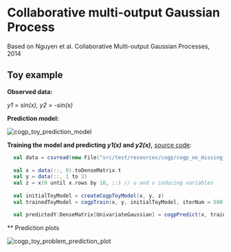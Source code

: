 # Collaborative multi-output Gaussian Process

Based on Nguyen et al. Collaborative Multi-output Gaussian Processes, 2014

## Toy example

**Observed data:**

*y1 = sin(x), y2 = -sin(x)*

**Prediction model:**

![cogp_toy_prediction_model](https://raw.github.com/danielkorzekwa/bayes-scala-gp/master/doc/cogp/cogp_toy_prediction_model.png)

**Training the model and predicting *y1(x)* and *y2(x)*,**
[source code](https://github.com/danielkorzekwa/bayes-scala-gp/blob/master/src/test/scala/dk/gp/cogp/cogpPredictToyProblemDemo.scala):

```scala
  val data = csvread(new File("src/test/resources/cogp/cogp_no_missing_points.csv"))
  
  val x = data(::, 0).toDenseMatrix.t
  val y = data(::, 1 to 2)
  val z = x(0 until x.rows by 10, ::) // u and v inducing variables
  
  val initialToyModel = createCogpToyModel(x, y, z)
  val trainedToyModel = cogpTrain(x, y, initialToyModel, iterNum = 500)

  val predictedY:DenseMatrix[UnivariateGaussian] = cogpPredict(x, trainedToyModel)
```

** Prediction plots

![cogp_toy_problem_prediction_plot](https://raw.github.com/danielkorzekwa/bayes-scala-gp/master/doc/cogp/cogp_toy_problem_prediction_plot.png)

